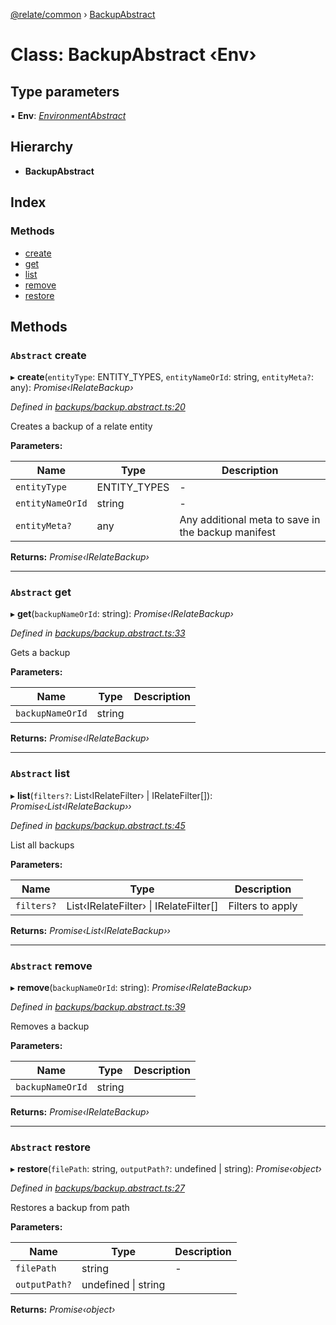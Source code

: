 [@relate/common](../README.md) › [BackupAbstract](backupabstract.md)

# Class: BackupAbstract ‹**Env**›

## Type parameters

▪ **Env**: *[EnvironmentAbstract](environmentabstract.md)*

## Hierarchy

* **BackupAbstract**

## Index

### Methods

* [create](backupabstract.md#abstract-create)
* [get](backupabstract.md#abstract-get)
* [list](backupabstract.md#abstract-list)
* [remove](backupabstract.md#abstract-remove)
* [restore](backupabstract.md#abstract-restore)

## Methods

### `Abstract` create

▸ **create**(`entityType`: ENTITY_TYPES, `entityNameOrId`: string, `entityMeta?`: any): *Promise‹IRelateBackup›*

*Defined in [backups/backup.abstract.ts:20](https://github.com/neo-technology/relate/blob/master/packages/common/src/entities/backups/backup.abstract.ts#L20)*

Creates a backup of a relate entity

**Parameters:**

Name | Type | Description |
------ | ------ | ------ |
`entityType` | ENTITY_TYPES | - |
`entityNameOrId` | string | - |
`entityMeta?` | any | Any additional meta to save in the backup manifest  |

**Returns:** *Promise‹IRelateBackup›*

___

### `Abstract` get

▸ **get**(`backupNameOrId`: string): *Promise‹IRelateBackup›*

*Defined in [backups/backup.abstract.ts:33](https://github.com/neo-technology/relate/blob/master/packages/common/src/entities/backups/backup.abstract.ts#L33)*

Gets a backup

**Parameters:**

Name | Type | Description |
------ | ------ | ------ |
`backupNameOrId` | string |   |

**Returns:** *Promise‹IRelateBackup›*

___

### `Abstract` list

▸ **list**(`filters?`: List‹IRelateFilter› | IRelateFilter[]): *Promise‹List‹IRelateBackup››*

*Defined in [backups/backup.abstract.ts:45](https://github.com/neo-technology/relate/blob/master/packages/common/src/entities/backups/backup.abstract.ts#L45)*

List all backups

**Parameters:**

Name | Type | Description |
------ | ------ | ------ |
`filters?` | List‹IRelateFilter› &#124; IRelateFilter[] | Filters to apply  |

**Returns:** *Promise‹List‹IRelateBackup››*

___

### `Abstract` remove

▸ **remove**(`backupNameOrId`: string): *Promise‹IRelateBackup›*

*Defined in [backups/backup.abstract.ts:39](https://github.com/neo-technology/relate/blob/master/packages/common/src/entities/backups/backup.abstract.ts#L39)*

Removes a backup

**Parameters:**

Name | Type | Description |
------ | ------ | ------ |
`backupNameOrId` | string |   |

**Returns:** *Promise‹IRelateBackup›*

___

### `Abstract` restore

▸ **restore**(`filePath`: string, `outputPath?`: undefined | string): *Promise‹object›*

*Defined in [backups/backup.abstract.ts:27](https://github.com/neo-technology/relate/blob/master/packages/common/src/entities/backups/backup.abstract.ts#L27)*

Restores a backup from path

**Parameters:**

Name | Type | Description |
------ | ------ | ------ |
`filePath` | string | - |
`outputPath?` | undefined &#124; string |   |

**Returns:** *Promise‹object›*
